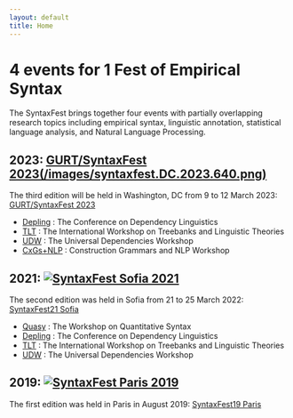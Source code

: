 ```yaml
---
layout: default
title: Home
---
```

# 4 events for 1 Fest of Empirical Syntax

The SyntaxFest brings together four events with partially overlapping research topics including empirical syntax, linguistic annotation, statistical language analysis, and Natural Language Processing.

## 2023: [GURT/SyntaxFest 2023(/images/syntaxfest.DC.2023.640.png)](https://gurt.georgetown.edu/gurt-2023/)

The third edition will be held in Washington, DC from 9 to 12 March 2023: [GURT/SyntaxFest 2023](https://gurt.georgetown.edu/gurt-2023/)

* [Depling](https://depling.org/) : The Conference on Dependency Linguistics
* [TLT](https://cl.indiana.edu/tlt2023/) : The International Workshop on Treebanks and Linguistic Theories 
* [UDW](https://universaldependencies.org/udw23/) : The Universal Dependencies Workshop
* [CxGs+NLP](https://sites.google.com/view/cxgsnlpworkshop) : Construction Grammars and NLP Workshop

## 2021: [![SyntaxFest Sofia 2021](/images/syntaxfest.sofia.png)](syntaxfest21/)

The second edition was held in Sofia from 21 to 25 March 2022:  [SyntaxFest21 Sofia](https://syntaxfest.github.io/syntaxfest21/)

* [Quasy](https://quasy-2021.webnode.cz/) : The Workshop on Quantitative Syntax
* [Depling](https://depling.org/depling2021/) : The Conference on Dependency Linguistics
* [TLT](https://tlt2021.phil.hhu.de/) : The International Workshop on Treebanks and Linguistic Theories 
* [UDW](https://universaldependencies.org/udw21/) : The Universal Dependencies Workshop

## 2019: [![SyntaxFest Paris 2019](/images/syntaxfest.paris.png)](syntaxfest19)

The first edition was held in Paris in August 2019: [SyntaxFest19 Paris](syntaxfest19/)







